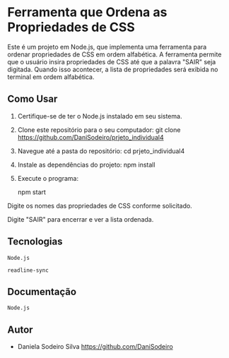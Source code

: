 
# Ferramenta que Ordena as Propriedades de CSS

Este é um projeto em Node.js, que implementa uma ferramenta para ordenar propriedades de CSS em ordem alfabética. A ferramenta permite que o usuário insira propriedades de CSS até que a palavra "SAIR" seja digitada. Quando isso acontecer, a lista de propriedades será exibida no terminal em ordem alfabética.

## Como Usar

1. Certifique-se de ter o Node.js instalado em seu sistema.

2. Clone este repositório para o seu computador:
    git clone https://github.com/DaniSodeiro/prjeto_individual4

3. Navegue até a pasta do repositório:
    cd prjeto_individual4

4. Instale as dependências do projeto:
    npm install

5. Execute o programa:

    npm start

Digite os nomes das  propriedades de CSS conforme solicitado.

Digite "SAIR" para encerrar e ver a lista ordenada.

## Tecnologias
    Node.js 

    readline-sync

## Documentação

    Node.js 

## Autor

- Daniela Sodeiro Silva 
 https://github.com/DaniSodeiro

